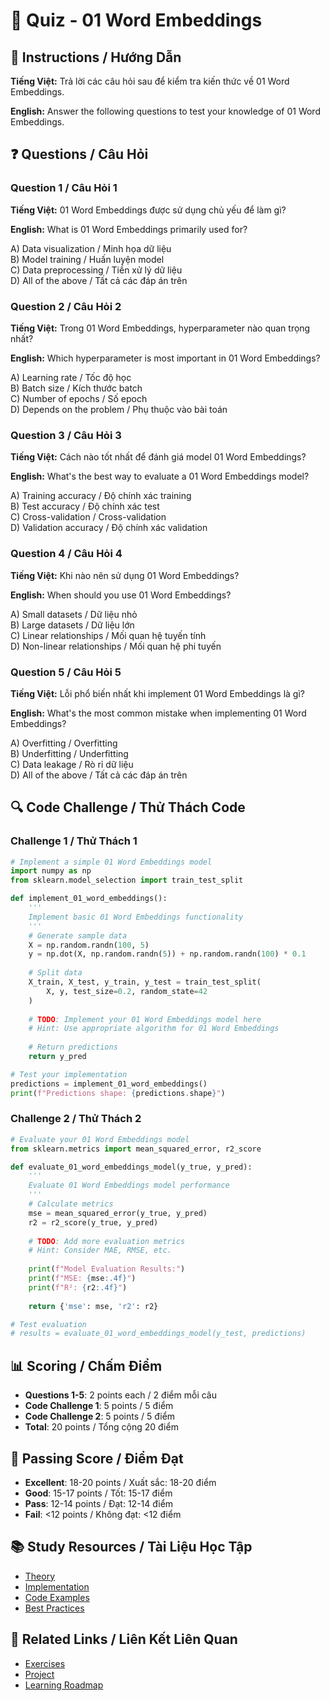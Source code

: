 # 🧠 Quiz - 01 Word Embeddings

## 📝 Instructions / Hướng Dẫn

**Tiếng Việt:** Trả lời các câu hỏi sau để kiểm tra kiến thức về 01 Word Embeddings.

**English:** Answer the following questions to test your knowledge of 01 Word Embeddings.

## ❓ Questions / Câu Hỏi

### Question 1 / Câu Hỏi 1
**Tiếng Việt:** 01 Word Embeddings được sử dụng chủ yếu để làm gì?

**English:** What is 01 Word Embeddings primarily used for?

A) Data visualization / Minh họa dữ liệu  
B) Model training / Huấn luyện model  
C) Data preprocessing / Tiền xử lý dữ liệu  
D) All of the above / Tất cả các đáp án trên

### Question 2 / Câu Hỏi 2
**Tiếng Việt:** Trong 01 Word Embeddings, hyperparameter nào quan trọng nhất?

**English:** Which hyperparameter is most important in 01 Word Embeddings?

A) Learning rate / Tốc độ học  
B) Batch size / Kích thước batch  
C) Number of epochs / Số epoch  
D) Depends on the problem / Phụ thuộc vào bài toán

### Question 3 / Câu Hỏi 3
**Tiếng Việt:** Cách nào tốt nhất để đánh giá model 01 Word Embeddings?

**English:** What's the best way to evaluate a 01 Word Embeddings model?

A) Training accuracy / Độ chính xác training  
B) Test accuracy / Độ chính xác test  
C) Cross-validation / Cross-validation  
D) Validation accuracy / Độ chính xác validation

### Question 4 / Câu Hỏi 4
**Tiếng Việt:** Khi nào nên sử dụng 01 Word Embeddings?

**English:** When should you use 01 Word Embeddings?

A) Small datasets / Dữ liệu nhỏ  
B) Large datasets / Dữ liệu lớn  
C) Linear relationships / Mối quan hệ tuyến tính  
D) Non-linear relationships / Mối quan hệ phi tuyến

### Question 5 / Câu Hỏi 5
**Tiếng Việt:** Lỗi phổ biến nhất khi implement 01 Word Embeddings là gì?

**English:** What's the most common mistake when implementing 01 Word Embeddings?

A) Overfitting / Overfitting  
B) Underfitting / Underfitting  
C) Data leakage / Rò rỉ dữ liệu  
D) All of the above / Tất cả các đáp án trên

## 🔍 Code Challenge / Thử Thách Code

### Challenge 1 / Thử Thách 1
```python
# Implement a simple 01 Word Embeddings model
import numpy as np
from sklearn.model_selection import train_test_split

def implement_01_word_embeddings():
    '''
    Implement basic 01 Word Embeddings functionality
    '''
    # Generate sample data
    X = np.random.randn(100, 5)
    y = np.dot(X, np.random.randn(5)) + np.random.randn(100) * 0.1
    
    # Split data
    X_train, X_test, y_train, y_test = train_test_split(
        X, y, test_size=0.2, random_state=42
    )
    
    # TODO: Implement your 01 Word Embeddings model here
    # Hint: Use appropriate algorithm for 01 Word Embeddings
    
    # Return predictions
    return y_pred

# Test your implementation
predictions = implement_01_word_embeddings()
print(f"Predictions shape: {predictions.shape}")
```

### Challenge 2 / Thử Thách 2
```python
# Evaluate your 01 Word Embeddings model
from sklearn.metrics import mean_squared_error, r2_score

def evaluate_01_word_embeddings_model(y_true, y_pred):
    '''
    Evaluate 01 Word Embeddings model performance
    '''
    # Calculate metrics
    mse = mean_squared_error(y_true, y_pred)
    r2 = r2_score(y_true, y_pred)
    
    # TODO: Add more evaluation metrics
    # Hint: Consider MAE, RMSE, etc.
    
    print(f"Model Evaluation Results:")
    print(f"MSE: {mse:.4f}")
    print(f"R²: {r2:.4f}")
    
    return {'mse': mse, 'r2': r2}

# Test evaluation
# results = evaluate_01_word_embeddings_model(y_test, predictions)
```

## 📊 Scoring / Chấm Điểm

- **Questions 1-5**: 2 points each / 2 điểm mỗi câu
- **Code Challenge 1**: 5 points / 5 điểm
- **Code Challenge 2**: 5 points / 5 điểm
- **Total**: 20 points / Tổng cộng 20 điểm

## 🎯 Passing Score / Điểm Đạt

- **Excellent**: 18-20 points / Xuất sắc: 18-20 điểm
- **Good**: 15-17 points / Tốt: 15-17 điểm  
- **Pass**: 12-14 points / Đạt: 12-14 điểm
- **Fail**: <12 points / Không đạt: <12 điểm

## 📚 Study Resources / Tài Liệu Học Tập

- [Theory](./THEORY_01_word_embeddings.md)
- [Implementation](./IMPLEMENTATION_01_word_embeddings.md)
- [Code Examples](./CODE_EXAMPLES_01_word_embeddings.md)
- [Best Practices](./BEST_PRACTICES_01_word_embeddings.md)

## 🔗 Related Links / Liên Kết Liên Quan

- [Exercises](./EXERCISES_01_word_embeddings.md)
- [Project](./PROJECT_01_word_embeddings.md)
- [Learning Roadmap](./LEARNING_ROADMAP_01_word_embeddings.md)

